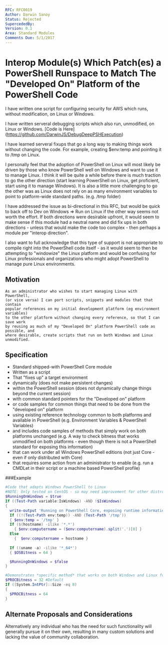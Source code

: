 ```yaml
---
RFC: RFC0019
Author: Darwin Sanoy
Status: Rejected
SupercededBy:
Version: 0.1
Area: Standard Modules
Comments Due: 5/1/2017
---
```


# Interop Module(s) Which Patch(es) a PowerShell Runspace to Match The "Developed On" Platform of the PowerShell Code

I have written one script for configuring security for AWS which runs, without modification, on Linux or Windows.

I have written serveral debugging scripts which also run, unmodified, on Linux or Windows.  [Code is Here] (https://github.com/DarwinJS/DebugDeepPSHExecution)

I have learned serveral fixups that go a long way to making things work without changing the code.  For example, creating $env:temp and pointing it to /tmp on Linux.

I personally feel that the adoption of PowerShell on Linux will most likely be 
driven by those who know PowerShell well on Windows and want to use it to manage Linux.  I think it will be quite a while before there is much traction to
go the other direction (start learning PowerShell on Linux, get proficient, start using it to manage Windows).  It is also a little more challenging to go the other
was as Linux does not rely on as many environment variables to point to platform-wide standard paths.  (e.g. /tmp folder)  


I have addressed the issue as bi-directional in this RFC, but would be quick to back off to Dev on Windows => Run on Linux if the other way seems not worth the effort.
If both directions were desirable upfront, it would seem to make sense if this module had a neutral name and did fix ups in both directions - 
unless that would make the code too complex - then perhaps a module per "interop direction".

I also want to full acknowledge that this type of support is not appropriate to compile right into the PowerShell code itself - as it would seem to then be attempting 
to "windowize" the Linux platform and would be confusing for Linux professionals and organizations who might adopt PowerShell to manage pure Linux environments.

## Motivation

    As an administrator who wishes to start managing Linux with PowerShell,
    (or vice versa) I can port scripts, snippets and modules that that contain 
    popular references on my initial development platform (eg environment variables) 
    to the other platform without changing every reference, so that I can save work 
    by reusing as much of my "Developed On" platform PowerShell code as possible, and 
    where desirable, create scripts that run on both Windows and Linux unmodified.

## Specification

- Standard shipped-with PowerShell Core module
- Written as a script
- That "fixes up" a target environment
- dynamically (does not make persistent changes)
- within the PowerShell session (does not dynamically change things beyond the current session)
- with common standard pointers for the "Developed on" platform
- or code samples for common things that need to be done from the "developed on" platform
- using existing reference technology common to both platforms and available in PowerShell (e.g. Environment Variables & PowerShell Variables)
- and includes code samples of methods that simply work on both platforms unchanged (e.g. A way to check bitness that works unmodified on both platforms - even though there is not a PowerShell standard for exposing this information)
- that can work under all Windows PowerShell editions (not just Core - even if only distributed with Core)
- that requires some action from an administrator to enable (e.g. run a CMDLet in their script or a machine based PowerShell profile)

###Example

~~~~PowerShell
#Code that adapts Windows PowerShell to Linux
#NOTE: Only tested on CentOS - so may need improvement for other distros
$RunningOnWindows = $true
If ((Test-Path variable:IsWindows) -AND !$IsWindows)
{
  write-output 'Running on PowerShell Core, exposing runtime information'
  If ((!(Test-Path env:temp)) -AND (Test-Path '/tmp'))
  { $env:temp = '/tmp' }
  If ($(hostname) -ilike '*.*')
    { $env:computername = ($env:computername).split('.')[0] }
  Else
    {  $env:computername = hostname }
  
  If ((uname -a) -ilike '*_64*')
  { $OSBitness = 64 }

  $RunningOnWindows = $false
}

#Demonstrates *specific method* that works on both Windows and Linux for Process Bitness
$PROCBitness = 32 #Default
If ([System.IntPtr]::Size -eq 8)
{
  $PROCBitness = 64
}
~~~~

## Alternate Proposals and Considerations

Alternatively any individual who has the need for such functionality will generally pursue it on their own, resulting in many custom solutions and lacking the value of community collaboration.
